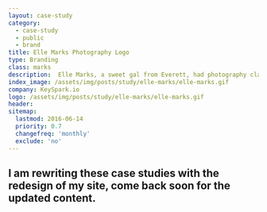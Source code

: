 ```yaml
---
layout: case-study
category:
  - case-study
  - public
  - brand
title: Elle Marks Photography Logo
type: Branding
class: marks
description:  Elle Marks, a sweet gal from Everett, had photography class she was taking and needed to have a watermark for her photography.
index_image: /assets/img/posts/study/elle-marks/elle-marks.gif
company: KeySpark.io
logo: /assets/img/posts/study/elle-marks/elle-marks.gif
header:
sitemap:
  lastmod: 2016-06-14
  priority: 0.7
  changefreq: 'monthly'
  exclude: 'no'
---
```

## I am rewriting these case studies with the redesign of my site, come back soon for the updated content.
